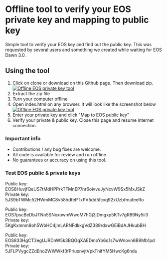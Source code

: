 # Offline tool to verify your EOS private key and mapping to public key

Simple tool to verify your EOS key and find out the public key. This was requested by several users and something we created while waiting for EOS Dawn 3.0.

## Using the tool

1) Click on clone or download on this Github page. Then download zip.
[![Offline EOS private key tool](https://i.imgur.com/rO1mKyy.png)](https://i.imgur.com/rO1mKyy.png)
2) Extract the zip file
3) Turn your computer offline
4) Open index.html on any browser. It will look like the screenshot below 
[![Offline EOS private key tool](https://i.imgur.com/WwniEpW.png)](https://i.imgur.com/WwniEpW.png)
5) Enter your private key and click "Map to EOS public key"
6) Verify your private & public key. Close this page and resume internet connection.

### Important info

- Contributions / any bug fixes are welcome. 
- All code is available for review and run offline. 
- No guarantees or accuracy on using this tool.

### Test EOS public & private keys
Public key: EOS8HuvjfQeUS7tMdHPPrkTFMnEP7nr6oivvuJyNcvW9Sx5MxJSkZ	
Private key: 5JS9bTWMc52HWmMC8v58hdfePTxPV5dd5fcxq92xUzbfmafeeRo	

Public key: EOS7pscBeDbJTNn5SNxxowmWwoM7hGj3jDmgxp5KTv7gR89Ny5ii3	
Private key: 5KgKxmnm8oh5WbHC4jmLARNFdkkgVdZ389rdxwGEiBdAJHkubBH

Public key: EOS833HgCT3egUJRDnW5k3BQGqXAEDmoYo6q1s7wWnovn6B9Mb1pd	
Private key: 5JFLPVygcZZdEno2WWWkf3fPriuxnvjtVpkThifYM5HwcKg6ndu	
